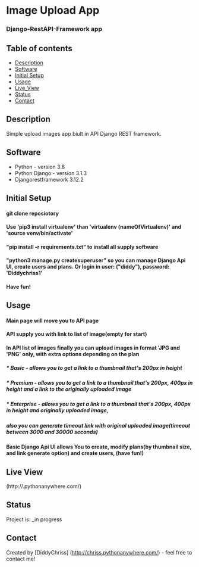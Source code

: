 # Image Upload App
### Django-RestAPI-Framework app

## Table of contents
* [Description](#description)
* [Software](#software)
* [Initial Setup](#initial-setup)
* [Usage](#usage)
* [Live_View](#live-View)
* [Status](#status)
* [Contact](#contact)

## Description
Simple upload images app biult in API Django REST framework.

## Software
* Python - version 3.8
* Python Django - version 3.1.3
* Djangorestframework 3.12.2

## Initial Setup
#### git clone reposiotory
#### Use 'pip3 install virtualenv' than 'virtualenv (nameOfVirtualenv)' and 'source venv/bin/activate'
#### "pip install -r requirements.txt" to install all supply software
#### "python3 manage.py createsuperuser" so you can manage Django Api UI, create users and plans. Or login in user: ("diddy"), password: 'Diddychriss1'
#### Have fun!



## Usage
#### Main page will move you to API page
#### API supply you with link to list of image(empty for start)
#### In API list of images finally you can upload images in format 'JPG and 'PNG' only, with extra options depending on the plan
##### * Basic - allows you to get a link to a thumbnail that's 200px in height
##### * Premium - allows you to get a link to a thumbnail that's 200px, 400px in height and a link to the originally uploaded image
##### * Enterprise - allows you to get a link to a thumbnail that's 200px, 400px in height and originally uploaded image,
#####   also you can generate timeout link with original uploaded image(timeout between 3000 and 30000 seconds)
#### Basic Django Api UI allows You to create, modify plans(by thumbnail size, and link generate option) and create users, (have fun!)


## Live View
(http://.pythonanywhere.com/) 

## Status
Project is: _in progress

## Contact
Created by [DiddyChriss] (http://chriss.pythonanywhere.com/) - feel free to contact me!


